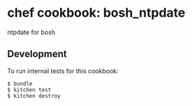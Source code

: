 # chef cookbook: bosh_ntpdate

ntpdate for bosh

## Development

To run internal tests for this cookbook:

```
$ bundle
$ kitchen test
$ kitchen destroy
```
